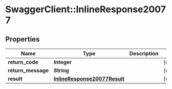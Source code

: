 # SwaggerClient::InlineResponse20077

## Properties
Name | Type | Description | Notes
------------ | ------------- | ------------- | -------------
**return_code** | **Integer** |  | [optional] 
**return_message** | **String** |  | [optional] 
**result** | [**InlineResponse20077Result**](InlineResponse20077Result.md) |  | [optional] 


